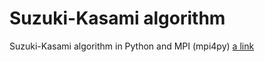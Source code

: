 # Suzuki-Kasami algorithm
Suzuki-Kasami algorithm in Python and MPI (mpi4py)
[a link](https://en.wikipedia.org/wiki/Suzuki-Kasami_algorithm)